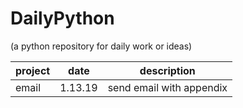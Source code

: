 DailyPython
=============
(a python repository for daily work or ideas)

|project|date|description|
|--|--|--|
|email|1.13.19|send email with appendix|
